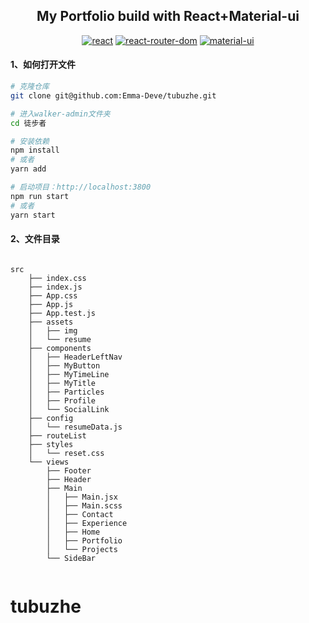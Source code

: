 <h2 align="center">My Portfolio build with React+Material-ui</h2>

<div align="center">

[![react](https://img.shields.io/badge/react-v17.0.1-%2361dafb)](https://reactjs.org/)
[![react-router-dom](https://img.shields.io/badge/react--router--dom-v5.2.0-brightgreen)](https://reacttraining.com/react-router/)
[![material-ui](https://img.shields.io/badge/%40material--ui-v4.11.2-%23764abc)](https://github.com/mui-org/material-ui)

</div>

#### 1、如何打开文件

```bash
# 克隆仓库
git clone git@github.com:Emma-Deve/tubuzhe.git

# 进入walker-admin文件夹
cd 徒步者

# 安装依赖
npm install
# 或者
yarn add

# 启动项目：http://localhost:3800
npm run start
# 或者
yarn start


```

#### 2、文件目录

```shell

src
    ├── index.css
    ├── index.js
    ├── App.css
    ├── App.js
    ├── App.test.js
    ├── assets
    │   ├── img
    │   └── resume
    ├── components
    │   ├── HeaderLeftNav
    │   ├── MyButton
    │   ├── MyTimeLine
    │   ├── MyTitle
    │   ├── Particles
    │   ├── Profile
    │   └── SocialLink
    ├── config
    │   └── resumeData.js
    ├── routeList
    ├── styles
    │   └── reset.css
    └── views
        ├── Footer
        ├── Header
        ├── Main
        │   ├── Main.jsx
        │   ├── Main.scss
        │   ├── Contact
        │   ├── Experience
        │   ├── Home
        │   ├── Portfolio
        │   └── Projects
        └── SideBar


```
# tubuzhe
